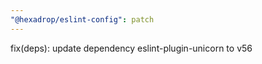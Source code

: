 ```yaml
---
"@hexadrop/eslint-config": patch
---
```


fix(deps): update dependency eslint-plugin-unicorn to v56
